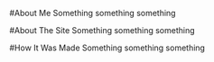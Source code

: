 #About Me
Something something something

#About The Site
Something something something

#How It Was Made
Something something something
